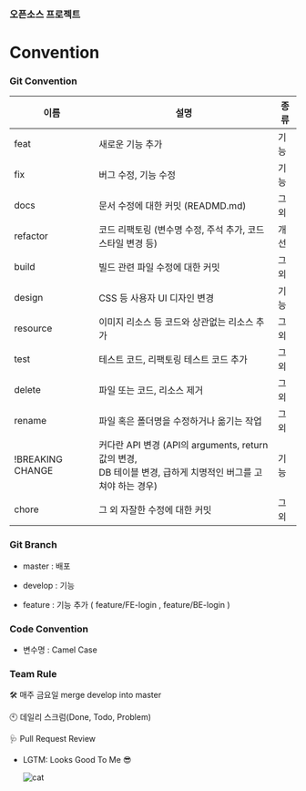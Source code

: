 ### 오픈소스 프로젝트

# Convention

### Git Convention

| 이름             | 설명                                                         | 종류 |
| ---------------- | ------------------------------------------------------------ | ---- |
| feat             | 새로운 기능 추가                                             | 기능 |
| fix              | 버그 수정, 기능 수정                                         | 기능 |
| docs             | 문서 수정에 대한 커밋 (READMD.md)                            | 그외 |
| refactor         | 코드 리팩토링 (변수명 수정, 주석 추가, 코드 스타일 변경 등)  | 개선 |
| build            | 빌드 관련 파일 수정에 대한 커밋                              | 그외 |
| design           | CSS 등 사용자 UI 디자인 변경                                 | 기능 |
| resource         | 이미지 리소스 등 코드와 상관없는 리소스 추가                 | 그외 |
| test             | 테스트 코드, 리팩토링 테스트 코드 추가                       | 그외 |
| delete           | 파일 또는 코드, 리소스 제거                                  | 그외 |
| rename           | 파일 혹은 폴더명을 수정하거나 옮기는 작업                    | 그외 |
| !BREAKING CHANGE | 커다란 API 변경 (API의 arguments, return 값의 변경, <br>DB 테이블 변경, 급하게 치명적인 버그를 고쳐야 하는 경우) | 기능 |
| chore            | 그 외 자잘한 수정에 대한 커밋                                | 그외 |

### Git Branch

- master : 배포

- develop : 기능

- feature : 기능 추가 ( feature/FE-login , feature/BE-login )

### Code Convention

- 변수명 : Camel Case

### Team Rule

🛠 매주 금요일 merge develop into master

🕙 데일리 스크럼(Done, Todo, Problem)

🩺 Pull Request Review

- LGTM: Looks Good To Me 😎
    
    ![cat](/uploads/099e4f271f922b3b702f32cadbbd79ab/cat.png)

